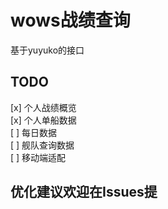 # wows战绩查询 
基于yuyuko的接口

## TODO  
[x] 个人战绩概览  
[x] 个人单船数据  
[ ] 每日数据  
[ ] 舰队查询数据  
[ ] 移动端适配  

## 优化建议欢迎在Issues提